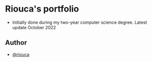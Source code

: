 
# Riouca's portfolio

- Initially done during my two-year computer science degree. Latest update October 2022

## Author

- [@riouca](https://www.github.com/riouca)
